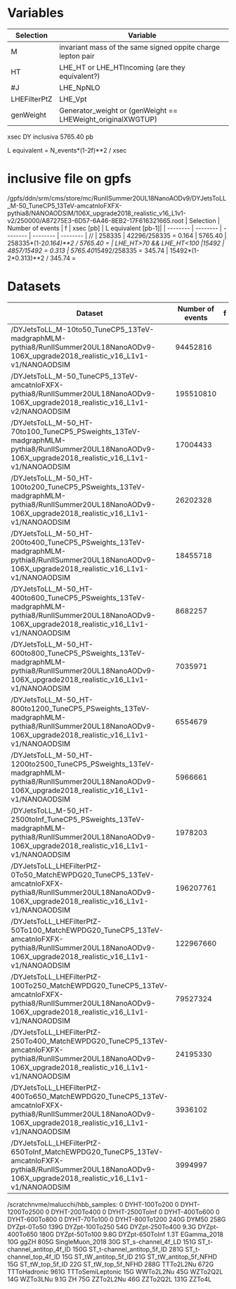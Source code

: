 # Variables
| Selection | Variable |
| -------- | -------- |
| M | invariant mass of the same signed oppite charge lepton pair |
| HT | LHE_HT or LHE_HTIncoming (are they equivalent?)|
| #J | LHE_NpNLO|
| LHEFilterPtZ | LHE_Vpt |
| genWeight | Generator_weight or (genWeight == LHEWeight_originalXWGTUP) |


xsec DY inclusiva 5765.40 pb


L equivalent = N_events*(1-2f)**2 / xsec

# inclusive file on gpfs
/gpfs/ddn/srm/cms/store/mc/RunIISummer20UL18NanoAODv9/DYJetsToLL_M-50_TuneCP5_13TeV-amcatnloFXFX-pythia8/NANOAODSIM/106X_upgrade2018_realistic_v16_L1v1-v2/250000/A87275E3-6D57-6A46-8EB2-17F616321665.root
| Selection | Number of events | f | xsec  [pb] | L equivalent [pb-1]|
| -------- | -------- | -------- | -------- | -------- |
// | 258335 | 42296/258335 = 0.164 | 5765.40 | 258335*(1-2*0.164)**2 / 5765.40 = |
LHE_HT>70 && LHE_HT<100 |15492 | 4857/15492 = 0.313 | 5765.40*15492/258335 = 345.74 | 15492*(1-2*0.313)**2 / 345.74  =


# Datasets
| Dataset | Number of events | f |xsec | L equivalent |
| -------- | -------- | -------- | -------- | -------- |
| /DYJetsToLL_M-10to50_TuneCP5_13TeV-madgraphMLM-pythia8/RunIISummer20UL18NanoAODv9-106X_upgrade2018_realistic_v16_L1v1-v1/NANOAODSIM| 94452816 |
| /DYJetsToLL_M-50_TuneCP5_13TeV-amcatnloFXFX-pythia8/RunIISummer20UL18NanoAODv9-106X_upgrade2018_realistic_v16_L1v1-v2/NANOAODSIM | 195510810 |
/DYJetsToLL_M-50_HT-70to100_TuneCP5_PSweights_13TeV-madgraphMLM-pythia8/RunIISummer20UL18NanoAODv9-106X_upgrade2018_realistic_v16_L1v1-v1/NANOAODSIM | 17004433 |
/DYJetsToLL_M-50_HT-100to200_TuneCP5_PSweights_13TeV-madgraphMLM-pythia8/RunIISummer20UL18NanoAODv9-106X_upgrade2018_realistic_v16_L1v1-v1/NANOAODSIM | 26202328 |
/DYJetsToLL_M-50_HT-200to400_TuneCP5_PSweights_13TeV-madgraphMLM-pythia8/RunIISummer20UL18NanoAODv9-106X_upgrade2018_realistic_v16_L1v1-v1/NANOAODSIM | 18455718 |
/DYJetsToLL_M-50_HT-400to600_TuneCP5_PSweights_13TeV-madgraphMLM-pythia8/RunIISummer20UL18NanoAODv9-106X_upgrade2018_realistic_v16_L1v1-v1/NANOAODSIM | 8682257 |
/DYJetsToLL_M-50_HT-600to800_TuneCP5_PSweights_13TeV-madgraphMLM-pythia8/RunIISummer20UL18NanoAODv9-106X_upgrade2018_realistic_v16_L1v1-v1/NANOAODSIM | 7035971 |
/DYJetsToLL_M-50_HT-800to1200_TuneCP5_PSweights_13TeV-madgraphMLM-pythia8/RunIISummer20UL18NanoAODv9-106X_upgrade2018_realistic_v16_L1v1-v1/NANOAODSIM | 6554679 |
/DYJetsToLL_M-50_HT-1200to2500_TuneCP5_PSweights_13TeV-madgraphMLM-pythia8/RunIISummer20UL18NanoAODv9-106X_upgrade2018_realistic_v16_L1v1-v1/NANOAODSIM | 5966661 |
/DYJetsToLL_M-50_HT-2500toInf_TuneCP5_PSweights_13TeV-madgraphMLM-pythia8/RunIISummer20UL18NanoAODv9-106X_upgrade2018_realistic_v16_L1v1-v1/NANOAODSIM | 1978203 |
/DYJetsToLL_LHEFilterPtZ-0To50_MatchEWPDG20_TuneCP5_13TeV-amcatnloFXFX-pythia8/RunIISummer20UL18NanoAODv9-106X_upgrade2018_realistic_v16_L1v1-v1/NANOAODSIM | 196207761 |
/DYJetsToLL_LHEFilterPtZ-50To100_MatchEWPDG20_TuneCP5_13TeV-amcatnloFXFX-pythia8/RunIISummer20UL18NanoAODv9-106X_upgrade2018_realistic_v16_L1v1-v1/NANOAODSIM | 122967660 |
/DYJetsToLL_LHEFilterPtZ-100To250_MatchEWPDG20_TuneCP5_13TeV-amcatnloFXFX-pythia8/RunIISummer20UL18NanoAODv9-106X_upgrade2018_realistic_v16_L1v1-v1/NANOAODSIM | 79527324 |
/DYJetsToLL_LHEFilterPtZ-250To400_MatchEWPDG20_TuneCP5_13TeV-amcatnloFXFX-pythia8/RunIISummer20UL18NanoAODv9-106X_upgrade2018_realistic_v16_L1v1-v1/NANOAODSIM | 24195330 |
/DYJetsToLL_LHEFilterPtZ-400To650_MatchEWPDG20_TuneCP5_13TeV-amcatnloFXFX-pythia8/RunIISummer20UL18NanoAODv9-106X_upgrade2018_realistic_v16_L1v1-v1/NANOAODSIM | 3936102 |
/DYJetsToLL_LHEFilterPtZ-650ToInf_MatchEWPDG20_TuneCP5_13TeV-amcatnloFXFX-pythia8/RunIISummer20UL18NanoAODv9-106X_upgrade2018_realistic_v16_L1v1-v1/NANOAODSIM | 3994997 |


/scratchnvme/malucchi/hbb_samples:
0       DYHT-100To200
0       DYHT-1200To2500
0       DYHT-200To400
0       DYHT-2500ToInf
0       DYHT-400To600
0       DYHT-600To800
0       DYHT-70To100
0       DYHT-800To1200
240G    DYM50
258G    DYZpt-0To50
139G    DYZpt-100To250
54G     DYZpt-250To400
9.3G    DYZpt-400To650
180G    DYZpt-50To100
9.8G    DYZpt-650ToInf
1.3T    EGamma_2018
10G     ggZH
805G    SingleMuon_2018
30G     ST_s-channel_4f_LD
151G    ST_t-channel_antitop_4f_ID
150G    ST_t-channel_antitop_5f_ID
281G    ST_t-channel_top_4f_ID
15G     ST_tW_antitop_5f_ID
21G     ST_tW_antitop_5f_NFHD
15G     ST_tW_top_5f_ID
22G     ST_tW_top_5f_NFHD
288G    TTTo2L2Nu
672G    TTToHadronic
961G    TTToSemiLeptonic
15G     WWTo2L2Nu
45G     WZTo2Q2L
14G     WZTo3LNu
9.1G    ZH
75G     ZZTo2L2Nu
46G     ZZTo2Q2L
131G    ZZTo4L
